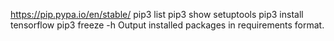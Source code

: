 https://pip.pypa.io/en/stable/
pip3 list
pip3 show setuptools
pip3 install tensorflow
pip3 freeze -h Output installed packages in requirements format.
